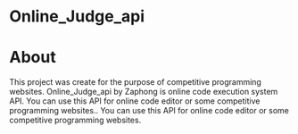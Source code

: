 # Online_Judge_api

# About
This project was create for the purpose of competitive programming websites. Online_Judge_api by Zaphong is online code execution system API. You can use this API for online code editor or some competitive programming websites.. You can use this API for online code editor or some competitive programming websites.
